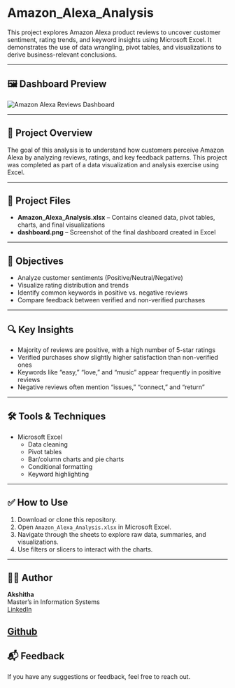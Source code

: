 # Amazon_Alexa_Analysis

This project explores Amazon Alexa product reviews to uncover customer sentiment, rating trends, and keyword insights using Microsoft Excel. It demonstrates the use of data wrangling, pivot tables, and visualizations to derive business-relevant conclusions.

---

## 🖼️ Dashboard Preview

![Amazon Alexa Reviews Dashboard](https://github.com/user-attachments/assets/0bfdb914-1dea-48d1-a0ea-f645e03ced45)

---

## 📝 Project Overview

The goal of this analysis is to understand how customers perceive Amazon Alexa by analyzing reviews, ratings, and key feedback patterns. This project was completed as part of a data visualization and analysis exercise using Excel.

---

## 📁 Project Files

- **Amazon_Alexa_Analysis.xlsx** – Contains cleaned data, pivot tables, charts, and final visualizations
- **dashboard.png** – Screenshot of the final dashboard created in Excel

---

## 🎯 Objectives

- Analyze customer sentiments (Positive/Neutral/Negative)
- Visualize rating distribution and trends
- Identify common keywords in positive vs. negative reviews
- Compare feedback between verified and non-verified purchases

---

## 🔍 Key Insights

- Majority of reviews are positive, with a high number of 5-star ratings
- Verified purchases show slightly higher satisfaction than non-verified ones
- Keywords like “easy,” “love,” and “music” appear frequently in positive reviews
- Negative reviews often mention “issues,” “connect,” and “return”

---

## 🛠️ Tools & Techniques

- Microsoft Excel
  - Data cleaning
  - Pivot tables
  - Bar/column charts and pie charts
  - Conditional formatting
  - Keyword highlighting

---

## ✅ How to Use

1. Download or clone this repository.
2. Open `Amazon_Alexa_Analysis.xlsx` in Microsoft Excel.
3. Navigate through the sheets to explore raw data, summaries, and visualizations.
4. Use filters or slicers to interact with the charts.

---

## 🙋‍♀️ Author

**Akshitha**  
Master’s in Information Systems  
[LinkedIn](https://www.linkedin.com/in/akshitha-thatla-755832260/) 

[Github](https://github.com/Akshitha-git06)
---

## 📬 Feedback

If you have any suggestions or feedback, feel free to reach out.
